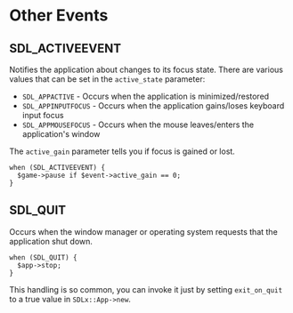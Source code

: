 # Other Events

## SDL_ACTIVEEVENT

Notifies the application about changes to its focus state.  There are
various values that can be set in the `active_state` parameter:

 * `SDL_APPACTIVE` - Occurs when the application is minimized/restored
 * `SDL_APPINPUTFOCUS` - Occurs when the application gains/loses
   keyboard input focus
 * `SDL_APPMOUSEFOCUS` - Occurs when the mouse leaves/enters the
   application's window

The `active_gain` parameter tells you if focus is gained or lost.

    when (SDL_ACTIVEEVENT) {
      $game->pause if $event->active_gain == 0;
    }

## SDL_QUIT

Occurs when the window manager or operating system requests that the
application shut down.

    when (SDL_QUIT) {
      $app->stop;
    }

This handling is so common, you can invoke it just by setting
`exit_on_quit` to a true value in `SDLx::App->new`.
